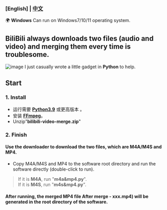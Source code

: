 
### [English] | [中文](README-CN.md)

🌍 **Windows** Can run on Windows7/10/11 operating system.

## BiliBili always downloads two files (audio and video) and merging them every time is troublesome.
![image](https://github.com/YF-Eternal/bilibili-video-merge/assets/97782472/703c7800-3c77-49d6-9696-3e3b06ae266d)
I just casually wrote a little gadget in **Python** to help.

## Start
### 1. Install
* 运行需要 **[Python3.9](https://python.org/downloads/)** 或更高版本 。
* 安装 **[FFmpeg](https://ffmpeg.org/download.html#get-packages)**。
* Unzip"**bilibili-video-merge.zip**"

### 2. Finish
#### Use the downloader to download the two files, which are M4A/M4S and MP4.
* Copy M4A/M4S and MP4 to the software root directory and run the software directly (double-click to run).
> If it is **M4A**, run "**m4a&mp4.py**".  
> If it is **M4S**, run "**m4s&mp4.py**".
#### After running, the merged MP4 file After merge - xxx.mp4) will be generated in the root directory of the software.
